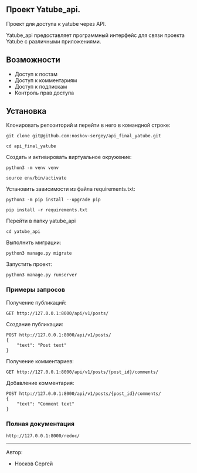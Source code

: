 ## Проект Yatube_api.
Проект для доступа к yatube через API.

Yatube_api предоставляет программный интерфейс для связи проекта Yatube с различными приложениями.

## Возможности

- Доступ к постам
- Доступ к комментариям
- Доступ к подпискам
- Контроль прав доступа

## Установка

Клонировать репозиторий и перейти в него в командной строке:
```
git clone git@github.com:noskov-sergey/api_final_yatube.git
```
```
cd api_final_yatube
```

Cоздать и активировать виртуальное окружение:

```
python3 -m venv venv
```

```
source env/bin/activate
```

Установить зависимости из файла requirements.txt:

```
python3 -m pip install --upgrade pip
```

```
pip install -r requirements.txt
```

Перейти в папку yatube_api

```
cd yatube_api
```

Выполнить миграции:

```
python3 manage.py migrate
```

Запустить проект:

```
python3 manage.py runserver
```

### Примеры запросов

Получение публикаций:
```
GET http://127.0.0.1:8000/api/v1/posts/
```
Создание публикации:
```
POST http://127.0.0.1:8000/api/v1/posts/
{
    "text": "Post text"
}
```
Получение комментариев:
```
GET http://127.0.0.1:8000/api/v1/posts/{post_id}/comments/
```
Добавление комментария:
```
POST http://127.0.0.1:8000/api/v1/posts/{post_id}/comments/
{
    "text": "Comment text"
}
```

### Полная документация
```
http://127.0.0.1:8000/redoc/
```


***
Автор:
* Носков Сергей